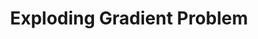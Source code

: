---
title: "Exploding Gradient Problem"

categories: ['']

tags: ['Exploding', 'Gradient', 'Problem']

arabic: ['مشكلة انفجار الانحدار', 'مشكلة انفجار التدرج']

publishers: ['معجم مصطلحات التعلم الآلي والتعلم العميق وعلم البيانات']

types: "word"

slug: ""
---